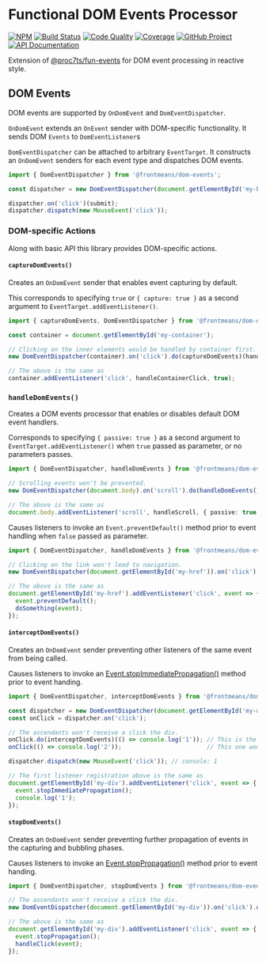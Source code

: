 Functional DOM Events Processor 
===============================

[![NPM][npm-image]][npm-url]
[![Build Status][build-status-img]][build-status-link]
[![Code Quality][quality-img]][quality-link]
[![Coverage][coverage-img]][coverage-link]
[![GitHub Project][github-image]][github-url]
[![API Documentation][api-docs-image]][api-docs-url]

Extension of [@proc7ts/fun-events] for DOM event processing in reactive style.

[npm-image]: https://img.shields.io/npm/v/@frontmeans/dom-events.svg?logo=npm
[npm-url]: https://www.npmjs.com/package/@frontmeans/dom-events
[build-status-img]: https://github.com/frontmeans/dom-events/workflows/Build/badge.svg
[build-status-link]: https://github.com/frontmeans/dom-events/actions?query=workflow%3ABuild
[quality-img]: https://app.codacy.com/project/badge/Grade/a9945bbfc7c248bb85ee65f4f7b3f337
[quality-link]: https://www.codacy.com/gh/frontmeans/dom-events/dashboard?utm_source=github.com&utm_medium=referral&utm_content=frontmeans/dom-events&utm_campaign=Badge_Grade
[coverage-img]: https://app.codacy.com/project/badge/Coverage/a9945bbfc7c248bb85ee65f4f7b3f337
[coverage-link]: https://www.codacy.com/gh/frontmeans/dom-events/dashboard?utm_source=github.com&utm_medium=referral&utm_content=frontmeans/dom-events&utm_campaign=Badge_Coverage
[github-image]: https://img.shields.io/static/v1?logo=github&label=GitHub&message=project&color=informational
[github-url]: https://github.com/frontmeans/dom-events
[api-docs-image]: https://img.shields.io/static/v1?logo=typescript&label=API&message=docs&color=informational
[api-docs-url]: https://frontmeans.github.io/dom-events/index.html

[@proc7ts/fun-events]: https://www.npmjs.com/package/@proc7ts/fun-events


DOM Events
----------

DOM events are supported by `OnDomEvent` and `DomEventDispatcher`.

`OnDomEvent` extends an `OnEvent` sender with DOM-specific functionality. It sends DOM `Events` to `DomEventListener`s

`DomEventDispatcher` can be attached to arbitrary `EventTarget`. It constructs an `OnDomEvent` senders for each event
type and dispatches DOM events.

```typescript
import { DomEventDispatcher } from '@frontmeans/dom-events';

const dispatcher = new DomEventDispatcher(document.getElementById('my-button'));

dispatcher.on('click')(submit);
dispatcher.dispatch(new MouseEvent('click'));
```

### DOM-specific Actions

Along with basic API this library provides DOM-specific actions.


#### `captureDomEvents()`

Creates an `OnDomEvent` sender that enables event capturing by default.

This corresponds to specifying `true` or `{ capture: true }` as a second argument to `EventTarget.addEventListener()`.

```typescript
import { captureDomEvents, DomEventDispatcher } from '@frontmeans/dom-events';

const container = document.getElementById('my-container');

// Clicking on the inner elements would be handled by container first.
new DomEventDispatcher(container).on('click').do(captureDomEvents)(handleContainerClick);

// The above is the same as
container.addEventListener('click', handleContainerClick, true);
```


### `handleDomEvents()`

Creates a DOM events processor that enables or disables default DOM event handlers.

Corresponds to specifying `{ passive: true }` as a second argument to `EventTarget.addEventListener()` when
`true` passed as parameter, or no parameters passes.

```typescript
import { DomEventDispatcher, handleDomEvents } from '@frontmeans/dom-events';

// Scrolling events won't be prevented.
new DomEventDispatcher(document.body).on('scroll').do(handleDomEvents())(handleScroll);

// The above is the same as
document.body.addEventListener('scroll', handleScroll, { passive: true });
```

Causes listeners to invoke an `Event.preventDefault()` method prior to event handling when `false` passed as parameter.

```typescript
import { DomEventDispatcher, handleDomEvents } from '@frontmeans/dom-events';

// Clicking on the link won't lead to navigation.
new DomEventDispatcher(document.getElementById('my-href')).on('click').do(handleDomEvents(false))(doSomething);

// The above is the same as
document.getElementById('my-href').addEventListener('click', event => {
  event.preventDefault();
  doSomething(event);
});
```


#### `interceptDomEvents()`

Creates an `OnDomEvent` sender preventing other listeners of the same event from being called.

Causes listeners to invoke an [Event.stopImmediatePropagation()] method prior to event handing.

```typescript
import { DomEventDispatcher, interceptDomEvents } from '@frontmeans/dom-events';

const dispatcher = new DomEventDispatcher(document.getElementById('my-div'))
const onClick = dispatcher.on('click');

// The ascendants won't receive a click the div.
onClick.do(interceptDomEvents)(() => console.log('1')); // This is the last handler 
onClick(() => console.log('2'));                        // This one won't be called

dispatcher.dispatch(new MouseEvent('click')); // console: 1

// The first listener registration above is the same as
document.getElementById('my-div').addEventListener('click', event => {
  event.stopImmediatePropagation();
  console.log('1');
});
```

[Event.stopImmediatePropagation()]: https://developer.mozilla.org/en-US/docs/Web/API/Event/stopImmediatePropagation


#### `stopDomEvents()`

Creates an `OnDomEvent` sender preventing further propagation of events in the capturing and bubbling phases.

Causes listeners to invoke an [Event.stopPropagation()] method prior to event handing.

```typescript
import { DomEventDispatcher, stopDomEvents } from '@frontmeans/dom-events';

// The ascendants won't receive a click the div.
new DomEventDispatcher(document.getElementById('my-div')).on('click').do(stopDomEvents)(handleClick);

// The above is the same as
document.getElementById('my-div').addEventListener('click', event => {
  event.stopPropagation();
  handleClick(event);
});
```

[Event.stopPropagation()]: https://developer.mozilla.org/en-US/docs/Web/API/Event/stopPropagation
